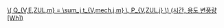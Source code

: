 <a href="/eco2_guide_center/1.%20ECO2%20Logic%20Guide/Hee1_Equation_List.html" class="equation-link" target="_blank" rel="noopener noreferrer">
  \( Q_{V,E,ZUL,m} = \sum_j t_{V,mech,j,m} \, P_{V,ZUL,j} \)  <span class="note">(시간, 용도 변풍량 [Wh])</span>
</a>
